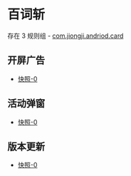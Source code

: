 # 百词斩

存在 3 规则组 - [com.jiongji.andriod.card](/src/apps/com.jiongji.andriod.card.ts)

## 开屏广告

- [快照-0](https://i.gkd.li/import/13495409)

## 活动弹窗

- [快照-0](https://i.gkd.li/import/13415075)

## 版本更新

- [快照-0](https://i.gkd.li/import/13488652)
